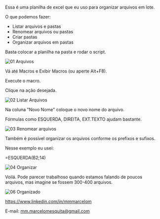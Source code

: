 Essa é uma planilha de excel que eu uso para organizar arquivos em lote.

O que podemos fazer:
- Listar arquivos e pastas
- Renomear arquivos ou pastas
- Criar pastas
- Organizar arquivos em pastas

Basta colocar a planilha na pasta e rodar o script.

![01  Arquivos](https://user-images.githubusercontent.com/52570539/132261502-ce192258-31dd-4ea9-aeb4-6ce5c2cff2a9.jpg)

Vá até Macros e Exibir Macros (ou aperte Alt+F8).

Execute o macro.

Clique na ação desejada.

![02  Listar Arquivos](https://user-images.githubusercontent.com/52570539/132261521-77554b50-6e8e-464a-9f26-e5077b18511e.gif)

Na coluna "Novo Nome" coloque o novo nome do arquivo.

Fórmulas como ESQUERDA, DIREITA, EXT.TEXTO ajudam bastante.

![03  Renomear arquivos](https://user-images.githubusercontent.com/52570539/132261560-87f07cb6-9f7f-43b9-abdf-6175218f8a09.gif)

Também é possível organizar os arquivos conforme os prefixos e sufixos.

Nesse exemplo eu usei: 

=ESQUERDA(B2;14)

![04  Organizar](https://user-images.githubusercontent.com/52570539/132261614-85c27d7f-637f-465b-950b-b1948746dd03.gif)

Voilá. Pode parecer trabalhoso quando estamos falando de poucos arquivos, mas imagine se fossem 300-400 arquivos.

![06  Organizado](https://user-images.githubusercontent.com/52570539/132261627-28386765-1fb7-4ec7-8864-e19afe408577.jpg)

https://www.linkedin.com/in/mmmarcelom

E-mail: mm.marcelomesquita@gmail.com
